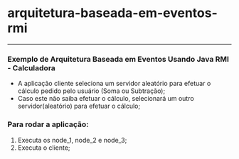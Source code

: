 # arquitetura-baseada-em-eventos-rmi
------------------------------------------
### Exemplo de Arquitetura Baseada em Eventos Usando Java RMI - Calculadora

* A aplicação cliente seleciona um servidor aleatório para efetuar o cálculo pedido pelo usuário (Soma ou Subtração); 
* Caso este não saiba efetuar o cálculo, selecionará um outro servidor(aleatório) para efetuar o cálculo;

### Para rodar a aplicação: 

1. Executa os node_1, node_2 e node_3; 
2. Executa o cliente;
